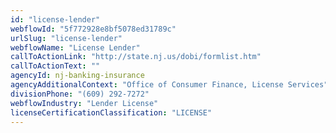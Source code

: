 ```yaml
---
id: "license-lender"
webflowId: "5f772928e8bf5078ed31789c"
urlSlug: "license-lender"
webflowName: "License Lender"
callToActionLink: "http://state.nj.us/dobi/formlist.htm"
callToActionText: ""
agencyId: nj-banking-insurance
agencyAdditionalContext: "Office of Consumer Finance, License Services"
divisionPhone: "(609) 292-7272"
webflowIndustry: "Lender License"
licenseCertificationClassification: "LICENSE"
---
```

